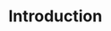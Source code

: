 
<!-- SPDX-License-Identifier: MIT-0 -->
<!-- SPDX-FileCopyrightText: 2022-2024 The DPS8M Development Team -->
<!-- scspell-id: 71344749-3233-11ed-b3ee-80ee73e9b8e7 -->

<!-- pagebreak -->

# Introduction

